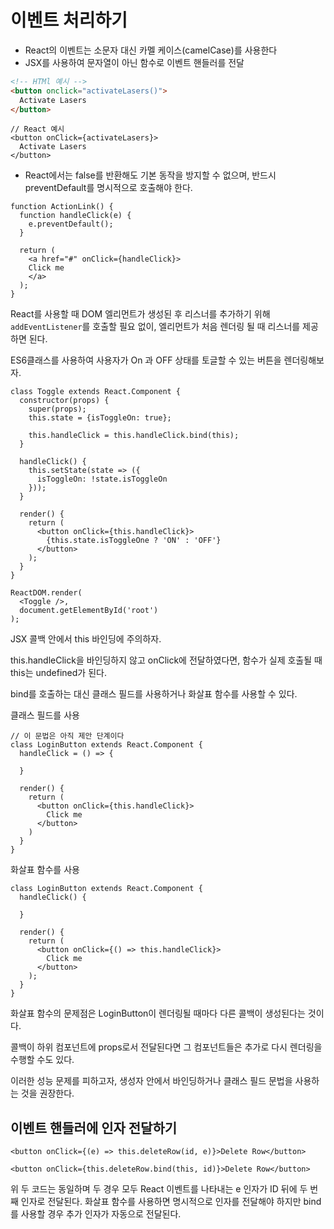 # 이벤트 처리하기

- React의 이벤트는 소문자 대신 카멜 케이스(camelCase)를 사용한다
- JSX를 사용하여 문자열이 아닌 함수로 이벤트 핸들러를 전달

```HTML
<!-- HTMl 예시 -->
<button onclick="activateLasers()">
  Activate Lasers
</button>
```

```JSX
// React 예시
<button onClick={activateLasers}>
  Activate Lasers
</button>
```

- React에서는 false를 반환해도 기본 동작을 방지할 수 없으며, 반드시 preventDefault를 명시적으로 호출해야 한다.
```JSX
function ActionLink() {
  function handleClick(e) {
    e.preventDefault();
  }

  return (
    <a href="#" onClick={handleClick}>
    Click me
    </a>
  );
}
```

React를 사용할 때 DOM 엘리먼트가 생성된 후 리스너를 추가하기 위해 `addEventListener`를 호출할 필요 없이, 엘리먼트가 처음 렌더링 될 때 리스너를 제공하면 된다.

ES6클래스를 사용하여 사용자가 On 과 OFF 상태를 토글할 수 있는 버튼을 렌더링해보자.
```JSX
class Toggle extends React.Component {
  constructor(props) {
    super(props);
    this.state = {isToggleOn: true};

    this.handleClick = this.handleClick.bind(this);
  }

  handleClick() {
    this.setState(state => ({
      isToggleOn: !state.isToggleOn
    }));
  }

  render() {
    return (
      <button onClick={this.handleClick}>
        {this.state.isToggleOne ? 'ON' : 'OFF'}
      </button>
    );
  }
}

ReactDOM.render(
  <Toggle />,
  document.getElementById('root')
);
```

JSX 콜백 안에서 this 바인딩에 주의하자.

this.handleClick을 바인딩하지 않고 onClick에 전달하였다면, 함수가 실제 호출될 때 this는 undefined가 된다.

bind를 호출하는 대신 클래스 필드를 사용하거나 화살표 함수를 사용할 수 있다.

클래스 필드를 사용
```JSX
// 이 문법은 아직 제안 단계이다
class LoginButton extends React.Component {
  handleClick = () => {
    
  }

  render() {
    return (
      <button onClick={this.handleClick}>
        Click me
      </button>
    )
  }
}
```

화살표 함수를 사용
```JSX
class LoginButton extends React.Component {
  handleClick() {

  }

  render() {
    return (
      <button onClick={() => this.handleClick}>
        Click me
      </button>
    );
  }
}
```
화살표 함수의 문제점은 LoginButton이 렌더링될 때마다 다른 콜백이 생성된다는 것이다.

콜백이 하위 컴포넌트에 props로서 전달된다면 그 컴포넌트들은 추가로 다시 렌더링을 수행할 수도 있다.

이러한 성능 문제를 피하고자, 생성자 안에서 바인딩하거나 클래스 필드 문법을 사용하는 것을 권장한다.

## 이벤트 핸들러에 인자 전달하기

```JSX
<button onClick={(e) => this.deleteRow(id, e)}>Delete Row</button>

<button onClick={this.deleteRow.bind(this, id)}>Delete Row</button>
```

위 두 코드는 동일하며 두 경우 모두 React 이벤트를 나타내는 e 인자가 ID 뒤에 두 번째 인자로 전달된다. 화살표 함수를 사용하면 명시적으로 인자를 전달해야 하지만 bind를 사용할 경우 추가 인자가 자동으로 전달된다.
